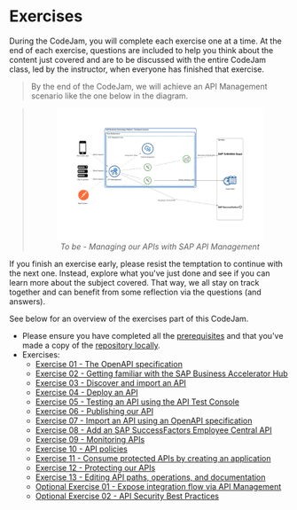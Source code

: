 # Exercises

During the CodeJam, you will complete each exercise one at a time. At the end of each exercise, questions are included to help you think about the content just covered and are to be discussed with the entire CodeJam class, led by the instructor, when everyone has finished that exercise.

> By the end of the CodeJam, we will achieve an API Management scenario like the one below in the diagram.

>  <p align = "center">
>      <img alt="Managing our APIs with SAP API Management" src="../assets/diagrams/exercise-14.png" width="80%"/><br/>
>      <i>To be - Managing our APIs with SAP API Management</i>
>  </p>

If you finish an exercise early, please resist the temptation to continue with the next one. Instead, explore what you've just done and see if you can learn more about the subject covered. That way, we all stay on track together and can benefit from some reflection via the questions (and answers).

See below for an overview of the exercises part of this CodeJam.

* Please ensure you have completed all the [prerequisites](../prerequisites.md) and that you've made a copy of the [repository locally](../prerequisites.md#accessing-the-supporting-material-referenced-in-exercises).
* Exercises:
  * [Exercise 01 - The OpenAPI specification](./01-open-api-specification/README.md#exercise-01---the-openapi-specification)
  * [Exercise 02 - Getting familiar with the SAP Business Accelerator Hub](./02-getting-familiar-business-accelerator-hub/README.md#exercise-02---getting-familiar-with-the-sap-business-accelerator-hub)
  * [Exercise 03 - Discover and import an API](./03-discover-and-import-api/README.md#exercise-03---discover-and-import-an-api)
  * [Exercise 04 - Deploy an API](./04-deploy-an-api/README.md)
  * [Exercise 05 - Testing an API using the API Test Console](./05-testing-api/README.md)
  * [Exercise 06 - Publishing our API](./06-publish-api/README.md)
  * [Exercise 07 - Import an API using an OpenAPI specification](./07-import-api-openapi-spec/README.md)
  * [Exercise 08 - Add an SAP SuccessFactors Employee Central API](./08-add-ssff-employee-central-api/README.md)
  * [Exercise 09 - Monitoring APIs](./09-monitoring-apis/README.md)
  * [Exercise 10 - API policies](./10-api-policies/README.md)
  * [Exercise 11 - Consume protected APIs by creating an application](./11-consume-applications/README.md)
  * [Exercise 12 - Protecting our APIs](./12-protecting-apis/README.md)
  * [Exercise 13 - Editing API paths, operations, and documentation](./13-api-designer/README.md)
  * [Optional Exercise 01 - Expose integration flow via API Management](./optional-01-expose-integration-flow-api-management/README.md)
  * [Optional Exercise 02 - API Security Best Practices](./optional-02-security-best-practices/README.md)

